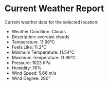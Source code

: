 # Current Weather Report
Current weather data for the selected location:
- Weather Condition: Clouds
- Description: overcast clouds
- Temperature: 11.96°C
- Feels Like: 11.2°C
- Minimum Temperature: 11.54°C
- Maximum Temperature: 11.99°C
- Pressure: 1023 hPa
- Humidity: 76%
- Wind Speed: 5.66 m/s
- Wind Degree: 280°
